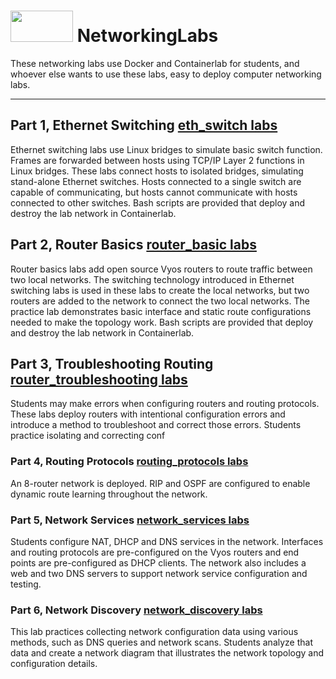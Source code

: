 # <img src="https://www.tamusa.edu/brandguide/jpeglogos/tamusa_final_logo_bw1.jpg" width="100" height="50"> NetworkingLabs
These networking labs use Docker and Containerlab for students, and whoever else wants to use these labs, easy to deploy computer networking labs.

---
## Part 1, Ethernet Switching [eth_switch labs](https://github.com/kabarton62/NetworkingLabs/tree/main/eth_switch)

Ethernet switching labs use Linux bridges to simulate basic switch function. Frames are forwarded between hosts using TCP/IP Layer 2 functions in Linux bridges. These labs connect hosts to isolated bridges, simulating stand-alone Ethernet switches. Hosts connected to a single switch are capable of communicating, but hosts cannot communicate with hosts connected to other switches. Bash scripts are provided that deploy and destroy the lab network in Containerlab.

## Part 2, Router Basics [router_basic labs](https://github.com/kabarton62/NetworkingLabs/tree/main/router_basic)
Router basics labs add open source Vyos routers to route traffic between two local networks. The switching technology introduced in Ethernet switching labs is used in these labs to create the local networks, but two routers are added to the network to connect the two local networks. The practice lab demonstrates basic interface and static route configurations needed to make the topology work. Bash scripts are provided that deploy and destroy the lab network in Containerlab.

## Part 3, Troubleshooting Routing [router_troubleshooting labs](https://github.com/kabarton62/NetworkingLabs/tree/main/router_troubleshooting)
Students may make errors when configuring routers and routing protocols. These labs deploy routers with intentional configuration errors and introduce a method to troubleshoot and correct those errors. Students practice isolating and correcting conf 

### Part 4, Routing Protocols [routing_protocols labs](https://github.com/kabarton62/NetworkingLabs/tree/main/routing_protocols)
An 8-router network is deployed. RIP and OSPF are configured to enable dynamic route learning throughout the network. 

### Part 5, Network Services [network_services labs](https://github.com/kabarton62/NetworkingLabs/tree/main/network_services)
Students configure NAT, DHCP and DNS services in the network. Interfaces and routing protocols are pre-configured on the Vyos routers and end points are pre-configured as DHCP clients. The network also includes a web and two DNS servers to support network service configuration and testing.

### Part 6, Network Discovery [network_discovery labs](https://github.com/kabarton62/NetworkingLabs/tree/main/network_services)
This lab practices collecting network configuration data using various methods, such as DNS queries and network scans. Students analyze that data and create a network diagram that illustrates the network topology and configuration details. 
